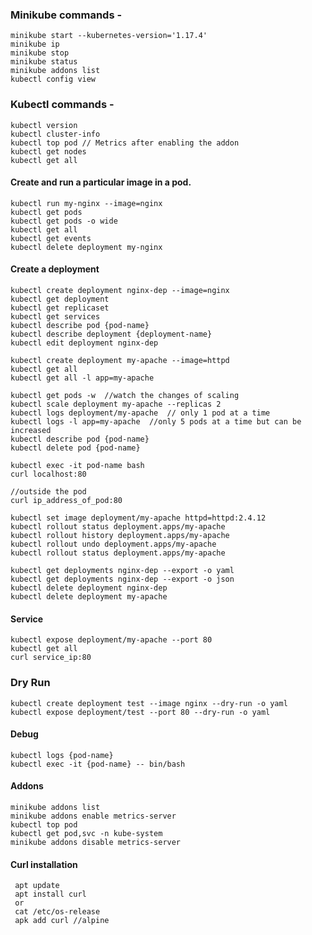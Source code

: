 ### Minikube commands -

    minikube start --kubernetes-version='1.17.4'  
    minikube ip  
    minikube stop  
    minikube status  
    minikube addons list   
    kubectl config view  

### Kubectl commands -

    kubectl version  
    kubectl cluster-info  
    kubectl top pod // Metrics after enabling the addon
    kubectl get nodes   
    kubectl get all  

#### Create and run a particular image in a pod.  

    kubectl run my-nginx --image=nginx  
    kubectl get pods  
    kubectl get pods -o wide  
    kubectl get all  
    kubectl get events      
    kubectl delete deployment my-nginx
       
#### Create a deployment   
    kubectl create deployment nginx-dep --image=nginx   
    kubectl get deployment   
    kubectl get replicaset   
    kubectl get services
    kubectl describe pod {pod-name}
    kubectl describe deployment {deployment-name}
    kubectl edit deployment nginx-dep   
    
    kubectl create deployment my-apache --image=httpd
    kubectl get all
    kubectl get all -l app=my-apache
    
    kubectl get pods -w  //watch the changes of scaling
    kubectl scale deployment my-apache --replicas 2
    kubectl logs deployment/my-apache  // only 1 pod at a time
    kubectl logs -l app=my-apache  //only 5 pods at a time but can be increased
    kubectl describe pod {pod-name}
    kubectl delete pod {pod-name}
    
    kubectl exec -it pod-name bash  
    curl localhost:80
    
    //outside the pod
    curl ip_address_of_pod:80
    
    kubectl set image deployment/my-apache httpd=httpd:2.4.12  
    kubectl rollout status deployment.apps/my-apache  
    kubectl rollout history deployment.apps/my-apache  
    kubectl rollout undo deployment.apps/my-apache
    kubectl rollout status deployment.apps/my-apache  
    
    kubectl get deployments nginx-dep --export -o yaml
    kubectl get deployments nginx-dep --export -o json
    kubectl delete deployment nginx-dep
    kubectl delete deployment my-apache
    
#### Service
    kubectl expose deployment/my-apache --port 80
    kubectl get all
    curl service_ip:80
    
### Dry Run
    kubectl create deployment test --image nginx --dry-run -o yaml
    kubectl expose deployment/test --port 80 --dry-run -o yaml
    
#### Debug
    kubectl logs {pod-name}   
    kubectl exec -it {pod-name} -- bin/bash   

#### Addons   
    minikube addons list   
    minikube addons enable metrics-server   
    kubectl top pod  
    kubectl get pod,svc -n kube-system   
    minikube addons disable metrics-server  
    
#### Curl installation

     apt update  
     apt install curl  
     or  
     cat /etc/os-release
     apk add curl //alpine
    

